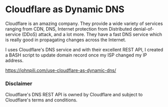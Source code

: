 # Cloudflare as Dynamic DNS

Cloudflare is an amazing company. They provide a wide variety of services ranging from CDN, DNS, Internet protection from Distributed denial-of-service (DDoS) attack, and a lot more. They have a fast DNS service which is really good in propagating changes across the Internet.

I uses Cloudflare's DNS service and with their excellent REST API, I created a BASH script to update domain record once my ISP changed my IP address.

https://johnpili.com/use-cloudflare-as-dynamic-dns/

<h3>Disclaimer</h3>
Cloudflare's DNS REST API is owned by Cloudflare and subject to Cloudflare's terms and conditions.
